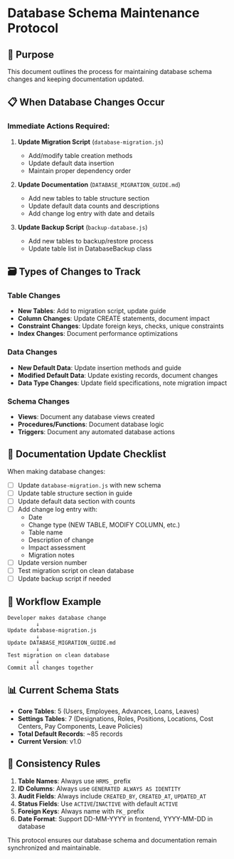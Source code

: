 # Database Schema Maintenance Protocol

## 🎯 Purpose
This document outlines the process for maintaining database schema changes and keeping documentation updated.

## 📋 When Database Changes Occur

### Immediate Actions Required:

1. **Update Migration Script** (`database-migration.js`)
   - Add/modify table creation methods
   - Update default data insertion
   - Maintain proper dependency order

2. **Update Documentation** (`DATABASE_MIGRATION_GUIDE.md`)
   - Add new tables to table structure section
   - Update default data counts and descriptions
   - Add change log entry with date and details

3. **Update Backup Script** (`backup-database.js`)
   - Add new tables to backup/restore process
   - Update table list in DatabaseBackup class

## 🗃️ Types of Changes to Track

### Table Changes
- **New Tables**: Add to migration script, update guide
- **Column Changes**: Update CREATE statements, document impact
- **Constraint Changes**: Update foreign keys, checks, unique constraints
- **Index Changes**: Document performance optimizations

### Data Changes  
- **New Default Data**: Update insertion methods and guide
- **Modified Default Data**: Update existing records, document changes
- **Data Type Changes**: Update field specifications, note migration impact

### Schema Changes
- **Views**: Document any database views created
- **Procedures/Functions**: Document database logic
- **Triggers**: Document any automated database actions

## 📝 Documentation Update Checklist

When making database changes:

- [ ] Update `database-migration.js` with new schema
- [ ] Update table structure section in guide
- [ ] Update default data section with counts
- [ ] Add change log entry with:
  - Date
  - Change type (NEW TABLE, MODIFY COLUMN, etc.)
  - Table name
  - Description of change
  - Impact assessment
  - Migration notes
- [ ] Update version number
- [ ] Test migration script on clean database
- [ ] Update backup script if needed

## 🔄 Workflow Example

```
Developer makes database change
         ↓
Update database-migration.js
         ↓
Update DATABASE_MIGRATION_GUIDE.md
         ↓
Test migration on clean database
         ↓
Commit all changes together
```

## 📊 Current Schema Stats

- **Core Tables**: 5 (Users, Employees, Advances, Loans, Leaves)
- **Settings Tables**: 7 (Designations, Roles, Positions, Locations, Cost Centers, Pay Components, Leave Policies)
- **Total Default Records**: ~85 records
- **Current Version**: v1.0

## 🎯 Consistency Rules

1. **Table Names**: Always use `HRMS_` prefix
2. **ID Columns**: Always use `GENERATED ALWAYS AS IDENTITY`
3. **Audit Fields**: Always include `CREATED_BY`, `CREATED_AT`, `UPDATED_AT`
4. **Status Fields**: Use `ACTIVE`/`INACTIVE` with default `ACTIVE`
5. **Foreign Keys**: Always name with `FK_` prefix
6. **Date Format**: Support DD-MM-YYYY in frontend, YYYY-MM-DD in database

This protocol ensures our database schema and documentation remain synchronized and maintainable. 